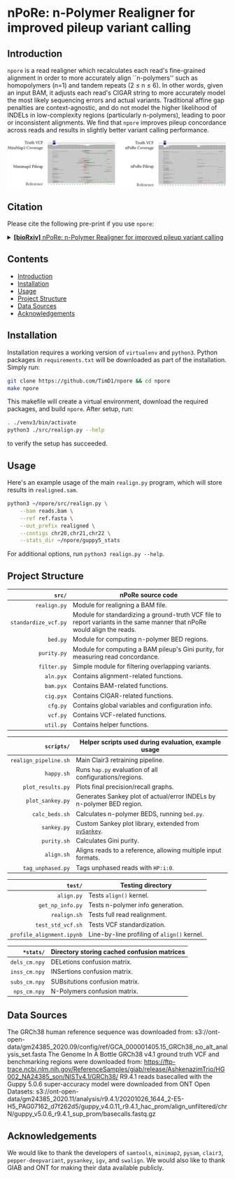 # nPoRe: n-Polymer Realigner for improved pileup variant calling

## Introduction
`npore` is a read realigner which recalculates each read's fine-grained alignment in order to more accurately align ``n-polymers'' such as homopolymers (n=1) and tandem repeats (2 &leq; n &leq; 6). In other words, given an input BAM, it adjusts each read's CIGAR string to more accurately model the most likely sequencing errors and actual variants. Traditional affine gap penalties are context-agnostic, and do not model the higher likelihood of INDELs in low-complexity regions (particularly n-polymers), leading to poor or inconsistent alignments. We find that `npore` improves pileup concordance across reads and results in slightly better variant calling performance.
<div align="center">
<img src="img/npore_pileup.png" width="720p" alt="npore vs minimap2 pileup comparison">
</div>


## Citation
Please cite the following pre-print if you use `npore`:

<details>
<summary>
<a href=""><b>[bioRxiv]</b> nPoRe: n-Polymer Realigner for improved pileup variant calling</a>
</summary>

Authors: Tim Dunn, David Blaauw, Reetuparna Das, Satish Narayansamy
</details>

## Contents

* [Introduction](#introduction)
* [Installation](#installation)
* [Usage](#usage)
* [Project Structure](#project-structure)
* [Data Sources](#data-sources)
* [Acknowledgements](#acknowledgements)

## Installation
Installation requires a working version of `virtualenv` and `python3`. Python packages in `requirements.txt` will be downloaded as part of the installation. Simply run:

```bash
git clone https://github.com/TimD1/npore && cd npore
make npore
```

This makefile will create a virtual environment, download the required packages, and build `npore`. After setup, run:

```bash
. ./venv3/bin/activate
python3 ./src/realign.py --help
```

to verify the setup has succeeded.

## Usage
Here's an example usage of the main `realign.py` program, which will store results in `realigned.sam`.

```bash
python3 ~/npore/src/realign.py \
    --bam reads.bam \
    --ref ref.fasta \
    --out_prefix realigned \
    --contigs chr20,chr21,chr22 \
    --stats_dir ~/npore/guppy5_stats
```
For additional options, run `python3 realign.py --help`.

## Project Structure
`src/` | nPoRe source code
---: | ---
`realign.py` | Module for realigning a BAM file.
`standardize_vcf.py` | Module for standardizing a ground-truth VCF file to report variants in the same manner that nPoRe would align the reads.
`bed.py` | Module for computing n-polymer BED regions.
`purity.py` | Module for computing a BAM pileup's Gini purity, for measuring read concordance.
`filter.py` | Simple module for filtering overlapping variants.
`aln.pyx` | Contains alignment-related functions.
`bam.pyx` | Contains BAM-related functions.
`cig.pyx` | Contains CIGAR-related functions.
`cfg.py` | Contains global variables and configuration info.
`vcf.py` | Contains VCF-related functions.
`util.py` | Contains helper functions.

`scripts/` | Helper scripts used during evaluation, example usage
---: | ---
`realign_pipeline.sh` | Main Clair3 retraining pipeline.
`happy.sh` | Runs `hap.py` evaluation of all configurations/regions.
`plot_results.py` | Plots final precision/recall graphs.
`plot_sankey.py` | Generates Sankey plot of actual/error INDELs by n-polymer BED region.
`calc_beds.sh` | Calculates n-polymer BEDS, running `bed.py`.
`sankey.py` | Custom Sankey plot library, extended from <a href="https://github.com/anazalea/pySankey">`pySankey`</a>.
`purity.sh` | Calculates Gini purity.
`align.sh` | Aligns reads to a reference, allowing multiple input formats.
`tag_unphased.py` | Tags unphased reads with `HP:i:0`.

`test/` | Testing directory
---: | ---
`align.py` | Tests `align()` kernel.
`get_np_info.py` | Tests n-polymer info generation.
`realign.sh` | Tests full read realignment.
`test_std_vcf.sh` | Tests VCF standardization.
`profile_alignment.ipynb` | Line-by-line profiling of `align()` kernel.

`*stats/` | Directory storing cached confusion matrices
---: | ---
`dels_cm.npy` | DELetions confusion matrix.
`inss_cm.npy` | INSertions confusion matrix.
`subs_cm.npy` | SUBsitutions confusion matrix.
`nps_cm.npy` | N-Polymers confusion matrix.

## Data Sources
The GRCh38 human reference sequence was downloaded from: s3://ont-open-data/gm24385_2020.09/config/ref/GCA_000001405.15_GRCh38_no_alt_analysis_set.fasta
The Genome In A Bottle GRCh38 v4.1 ground truth VCF and benchmarking regions were downloaded from: https://ftp-trace.ncbi.nlm.nih.gov/ReferenceSamples/giab/release/AshkenazimTrio/HG002_NA24385_son/NISTv4.1/GRCh38/
R9.4.1 reads basecalled with the Guppy 5.0.6 super-accuracy model were downloaded from ONT Open Datasets: s3://ont-open-data/gm24385_2020.11/analysis/r9.4.1/20201026_1644_2-E5-H5_PAG07162_d7f262d5/guppy_v4.0.11_r9.4.1_hac_prom/align_unfiltered/chrN/guppy_v5.0.6_r9.4.1_sup_prom/basecalls.fastq.gz

## Acknowledgements
We would like to thank the developers of `samtools`, `minimap2`, `pysam`, `clair3`, `pepper-deepvariant`, `pysankey`, `igv`, and `swalign`. We would also like to thank GIAB and ONT for making their data available publicly.
